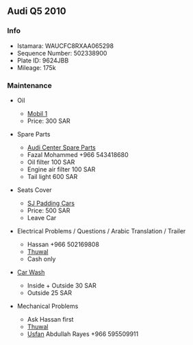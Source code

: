 
## Audi Q5 2010

### Info

* Istamara: WAUCFC8RXAA065298
* Sequence Number: 502338900
* Plate ID: 9624JBB
* Mileage: 175k

### Maintenance

* Oil
  * [Mobil 1](https://www.google.com/maps/place/Mobil+1/@21.7979453,39.139784,17z/data=!4m12!1m6!3m5!1s0x15c1655ca113ce8b:0x99e7b94f0cf7d63e!2sMobil+1!8m2!3d21.7979453!4d39.139784!3m4!1s0x15c1655ca113ce8b:0x99e7b94f0cf7d63e!8m2!3d21.7979453!4d39.139784?hl=en-CN)
  * Price: 300 SAR

* Spare Parts
  * [Audi Center Spare Parts](https://www.google.com/maps?q=Audi+Jeddah+Parts+-+Samaco+Group,+%D8%B3%D8%B9%D9%8A%D8%AF+%D8%A8%D9%86+%D8%B2%D9%82%D8%B1+Said+Ibn+Zaqar,+Aziziyah,+Jeddah+23334%C2%A08809,+Saudi+Arabia&ftid=0x15c3d03de91e9d0d:0x61bfea4e9a1e23c5&hl=en-CN&gl=cn&entry=gps&lucs=s2se&shorturl=1)
  * Fazal Mohammed +966 543418680
  * Oil filter 100 SAR
  * Engine air filter 100 SAR
  * Tail light 600 SAR
  
* Seats Cover
  * [SJ Padding Cars](https://www.google.com/maps/place/SJ+Padding+Cars/@21.6152751,39.1868586,17z/data=!3m1!4b1!4m5!3m4!1s0x15c3d1d4195dd94b:0xe5007e405518d57f!8m2!3d21.6152721!4d39.1868478?hl=en-CN)
  * Price: 500 SAR
  * Leave Car

* Electrical Problems / Questions / Arabic Translation / Trailer
  * Hassan +966 502169808
  * [Thuwal](https://www.google.com/maps?q=%D8%A7%D8%B5%D9%84%D8%A7%D8%AD+%D9%83%D9%87%D8%B1%D8%A8%D8%A7+%D8%B3%D9%8A%D8%A7%D8%B1%D8%A7%D8%AA,+5187,+Thuwal+23953+8689+Saudi+Arabia&ftid=0x15c11d7d7459d143:0xf27c7e0d2a4d391a&hl=en-CN&gl=cn&entry=gps&lucs=s2se&shorturl=1)
  * Cash only

* [Car Wash](https://www.google.com/maps?q=%D9%85%D8%BA%D8%B3%D9%84%D8%A9+%D8%B9%D8%A8%D8%AF%D8%A7%D9%84%D8%B9%D8%A7%D9%84%D9%8A+%D9%84%D8%AE%D8%AF%D9%85%D8%A7%D8%AA+%D8%A7%D9%84%D8%B3%D9%8A%D8%A7%D8%B1%D8%A7%D8%AA+AbdulAli+Car+Wash%D8%8C+%D8%A7%D9%84%D8%B4%D8%A7%D8%B1%D8%B9+%D8%A7%D9%84%D8%B9%D8%A7%D9%85,+Thuwal+23953,+Saudi+Arabia&ftid=0x15c11d7ecb223ff9:0x9e75b6206e45daaf&hl=en-CN&gl=cn&entry=gps&lucs=s2se&shorturl=1) 
  * Inside + Outside 30 SAR
  * Outside 25 SAR

* Mechanical Problems
  * Ask Hassan first
  * [Thuwal](https://www.google.com/maps?q=%D9%85%D8%B1%D9%83%D8%B2+%D9%88%D8%A8%D9%86%D8%B4%D8%B1+%D8%A7%D9%84%D8%AA%D9%88%D9%81%D9%8A%D9%82%D8%8C+5176%D8%8C+8680%D8%8C+Thuwal+23953,+Saudi+Arabia&ftid=0x15c11d583a2f1bc3:0xc30183b7bb8cbc94&hl=en-CN&gl=cn&entry=gps&lucs=s2se&shorturl=1)
  * [Usfan](https://www.google.com/maps/place/21%C2%B054'56.1%22N+39%C2%B018'37.1%22E/@21.915571,39.3081143,17z/data=!3m1!4b1!4m5!3m4!1s0x0:0x4178a5e472de65dc!8m2!3d21.915571!4d39.310303?hl=en-CN) Abdullah Rayes +966 595509911



